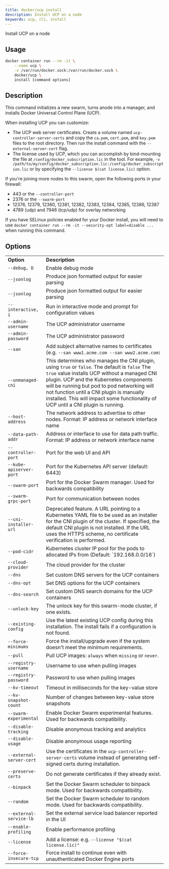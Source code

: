 ```yaml
---
title: docker/ucp install
description: Install UCP on a node
keywords: ucp, cli, install
---
```


Install UCP on a node

## Usage

```bash
docker container run --rm -it \
    --name ucp \
    -v /var/run/docker.sock:/var/run/docker.sock \
    docker/ucp \
    install [command options]
```

## Description

This command initializes a new swarm, turns anode into a manager, and installs
Docker Universal Control Plane (UCP).

When installing UCP you can customize:

  * The UCP web server certificates. Create a volume named `ucp-controller-server-certs` and copy the `ca.pem`, `cert.pem`, and `key.pem` files to the root directory. Then run the install command with the `--external-server-cert` flag.
  * The license used by UCP, which you can accomplish by bind-mounting the file at `/config/docker_subscription.lic` in the tool. For example, `-v /path/to/my/config/docker_subscription.lic:/config/docker_subscription.lic` or by specifying the `--license $(cat license.lic)` option.

If you're joining more nodes to this swarm, open the following ports in your
firewall:

  * 443 or the `--controller-port`
  * 2376 or the `--swarm-port`
  * 12376, 12379, 12380, 12381, 12382, 12383, 12384, 12385, 12386, 12387
  * 4789 (udp) and 7946 (tcp/udp) for overlay networking

If you have SELinux policies enabled for your Docker install, you will need to
use `docker container run --rm -it --security-opt label=disable ...` when running this
command.

## Options

<table border=0>
   <tr>
    <td><b>Option</b></td>
    <td><b>Description</b></td>
   </tr>
   <tr>
    <td><code>--debug, D</code></td>
    <td>Enable debug mode</td>
   </tr>
   <tr>
    <td><code>--jsonlog</code></td>
    <td>Produce json formatted output for easier parsing</td>
   </tr>
   <tr>
    <td><code>--jsonlog</code></td>
    <td>Produce json formatted output for easier parsing</td>
   </tr>
   <tr>
    <td><code>--interactive, i</code></td>
    <td> Run in interactive mode and prompt for configuration values </td>
   </tr>
   <tr>
    <td><code>--admin-username</code></td>
    <td> The UCP administrator username</td>
   </tr>
   <tr>
    <td><code>--admin-password</code></td>
    <td>The UCP administrator password</td>
   </tr>
   <tr>
    <td><code>--san</code></td>
    <td>Add subject alternative names to certificates (e.g. <code>--san www1.acme.com --san www2.acme.com<code>)</td>
   </tr>
   <tr>
    <td><code>--unmanaged-cni</codde></td>
    <td>This determines who manages the CNI plugin, using <code>true</code> or <code>false</code>. The default is <code>false</code> The <code>true</code> value installs UCP without a managed CNI plugin. UCP and the Kubernetes components will be running but pod to pod networking will not function until a CNI plugin is manually installed. This will impact some functionality of UCP until a CNI plugin is running.</td>
   </tr>
   <tr>
    <td><code>--host-address</code></td>
    <td>The network address to advertise to other nodes. Format: IP address or network interface name</td>
   </tr>
   <tr>
    <td><code>--data-path-addr</code></td>
    <td>Address or interface to use for data path traffic. Format: IP address or network interface name</td>
   </tr>
   <tr>
    <td><code>--controller-port</code></td>
    <td>Port for the web UI and API</td>
   </tr>
   <tr>
    <td><code>--kube-apiserver-port</code></td>
    <td>Port for the Kubernetes API server (default: 6443)</td>
   </tr>
   <tr>
    <td><code>--swarm-port</code></td>
    <td>Port for the Docker Swarm manager. Used for backwards compatibility</td>
   </tr>
   <tr>
    <td><code>--swarm-grpc-port</code></td>
    <td>Port for communication between nodes</td>
   </tr>
   <tr>
    <td><code>--cni-installer-url</code></td>
    <td> Deprecated feature. A URL pointing to a Kubernetes YAML file to be used as an installer for the CNI plugin of the cluster. If specified, the default CNI plugin is not installed. If the URL uses the HTTPS scheme, no certificate verification is performed.</td>
   </tr>
   <tr>
    <td><code>--pod-cidr</code></td>
    <td>Kubernetes cluster IP pool for the pods to allocated IPs from (Default: `192.168.0.0/16`)</td>
   </tr>
   <tr>
    <td><code>--cloud-provider</code></td>
    <td>The cloud provider for the cluster</td>
   </tr>
   <tr>
    <td><code>--dns</code></td>
    <td>Set custom DNS servers for the UCP containers</td>
   </tr>
   <tr>
    <td><code>--dns-opt</code></td>
    <td>Set DNS options for the UCP containers</td>
   </tr>
   <tr>
    <td><code>--dns-search</code></td>
    <td>Set custom DNS search domains for the UCP containers</td>
   </tr>
   <tr>
    <td><code>--unlock-key</code></td>
    <td>The unlock key for this swarm-mode cluster, if one exists.</td>
   </tr>
   <tr>
    <td><code>--existing-config</code></td>
    <td>Use the latest existing UCP config during this installation. The install fails if a configuration is not found.</td>
   </tr>
   <tr>
    <td><code>--force-minimums</code></td>
    <td>Force the install/upgrade even if the system doesn't meet the minimum requirements.</td>
   </tr>
   <tr>
    <td><code>--pull</code></td>
    <td>Pull UCP images: <code>always</code> when <code>missing</code> or <code>never</code>.</td>
   </tr>
   <tr>
    <td><code>--registry-username</code></td>
    <td>Username to use when pulling images</td>
   </tr>
   <tr>
    <td><code>--registry-password</code></td>
    <td>Password to use when pulling images</td>
   </tr>
   <tr>
    <td><code>--kv-timeout</code></td>
    <td>Timeout in milliseconds for the key-value store</td>
   </tr>
   <tr>
    <td><code>--kv-snapshot-count</code></td>
    <td>Number of changes between key-value store snapshots</td>
   </tr>
   <tr>
    <td><code>--swarm-experimental</code></td>
    <td>Enable Docker Swarm experimental features. Used for backwards compatibility.</td>
   </tr>
   <tr>
    <td><code>--disable-tracking</code></td>
    <td>Disable anonymous tracking and analytics</td>
   </tr>
   <tr>
    <td><code>--disable-usage</code></td>
    <td>Disable anonymous usage reporting</td>
   </tr>
   <tr>
    <td><code>--external-server-cert</code></td>
    <td>Use the certificates in the <code>ucp-controller-server-certs</code> volume instead of generating self-signed certs during installation.</td>
   </tr>
   <tr>
    <td><code>--preserve-certs</code></td>
    <td>Do not generate certificates if they already exist.</td>
   </tr>
   <tr>
    <td><code>--binpack</code></td>
    <td>Set the Docker Swarm scheduler to binpack mode. Used for backwards compatibility.</td>
   </tr>
   <tr>
    <td><code>--random</code></td>
    <td>Set the Docker Swarm scheduler to random mode. Used for backwards compatibility.</td>
   </tr>
   <tr>
    <td><code>--external-service-lb</code></td>
    <td>Set the external service load balancer reported in the UI</td>
   </tr>
   <tr>
    <td><code>--enable-profiling</code></td>
    <td>Enable performance profiling</td>
   </tr>
   <tr>
    <td><code>--license</code></td>
    <td>Add a license: e.g. <code>--license "$(cat license.lic)"</code>
   </tr>
   <tr>
    <td><code>--force-insecure-tcp</code></td>
    <td>Force install to continue even with unauthenticated Docker Engine ports</td>                   
   </tr>
</table>
